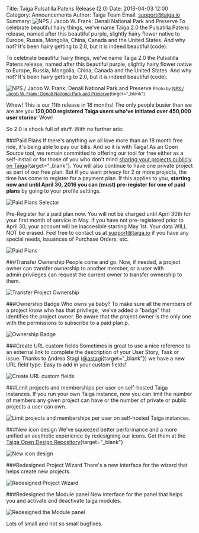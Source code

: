 Title: Taiga Pulsatilla Patens Release (2.0)
Date: 2016-04-03 12:00
Category: Announcements
Author: Taiga Team
Email: support@taiga.io
Summary: ![NPS / Jacob W. Frank: Denali National Park and Preserve]({filename}/images/2016-03-31_changelog200/pulsatilla_patens.jpg) To celebrate beautiful hairy things, we've name Taiga 2.0 the Pulsatilla Patens release, named after this beautiful purple, slightly hairy flower native to Europe, Russia, Mongolia, China, Canada and the United States. And why not? It's been hairy getting to 2.0, but it is indeed beautiful (code).

To celebrate beautiful hairy things, we've name Taiga 2.0 the Pulsatilla Patens release, named after this beautiful purple, slightly hairy flower native to Europe, Russia, Mongolia, China, Canada and the United States. And why not? It's been hairy getting to 2.0, but it is indeed beautiful (code).

![NPS / Jacob W. Frank: Denali National Park and Preserve]({filename}/images/2016-03-31_changelog200/pulsatilla_patens.jpg)
<small>Photo by [NPS / Jacob W. Frank: Denali National Park and Preserve](http://www.flickr.com/people/57557144@N06){target="_blank"}</small>

Whew! This is our 11th release in 18 months! The only people busier than we are are you **120,000 registered Taiga users who've initiated over 450,000 user stories**! Wow!

So 2.0 is chock full of stuff. With no further ado:

###Paid Plans
If there's anything we all love more than an 18 month free ride, it's being able to pay our bills. And so it is with Taiga! As an Open Source tool, we remain committed to offering our tool for free either as a self-install or for those of you who don't mind [sharing your projects publicly on Taiga](https://tree.taiga.io/discover){target="_blank"}. You will also continue to have one private project as part of our free plan. But if you want privacy for 2 or more projects, the time has come to register for a payment plan. If this applies to you, **starting now and until April 30, 2016 you can (must) pre-register for one of paid plans** by going to your profile settings.

![Paid Plans Selector]({filename}/images/2016-03-31_changelog200/paid_plans_selector.png)

Pre-Register for a paid plan now. You will not be charged until April 30th for your first month of service in May. If you have not pre-registered prior to April 30, your account will be inaccesible starting May 1st. Your data WILL NOT be erased. Feel free to contact us at [support@taiga.io](support@taiga.io) if you have any special needs, issuances of Purchase Orders, etc.

![Paid Plans]({filename}/images/2016-03-31_changelog200/paid_plans.png)

###Transfer Ownership
People come and go. Now, if needed, a project owner can transfer ownership to another member, or a user with admin privileges can request the current owner to transfer ownership to them.

![Transfer Project Ownership]({filename}/images/2016-03-31_changelog200/transfer.jpg)

###Ownership Badge
Who owns ya baby? To make sure all the members of a project know who has that privilege,  we've added a "badge" that identifies the project owner. Be aware that the project owner is the only one with the permissions to subscribe to a paid plan.p.

![Ownership Badge]({filename}/images/2016-03-31_changelog200/owner.jpg)

###Create URL custom fields
Sometimes is great to use a nice reference to an external link to complete the description of your User Story, Task or issue. Thanks to Δndrea Stagi ([@astagi](https://github.com/astagi){target="_blank"}) we have a new URL field type. Easy to add in your custom fields!

![Create URL custom fields]({filename}/images/2016-03-31_changelog200/custom_field.png)

###Limit projects and memberships per user on self-hosted Taiga instances.
If you run your own Taiga instance, now you can limit the number of members any given project can have or the number of private or public projects a user can own.

![Limit projects and memberships per user on self-hosted Taiga instances.]({filename}/images/2016-03-31_changelog200/limits.jpg)

###New icon design
We've squeezed better performance and a more unified an aesthetic experience by redesigning our icons. Get them at the [Taiga Open Design Repository](https://github.com/taigaio/taiga-design/tree/master/icons){target="_blank"}

![New icon design]({filename}/images/2016-03-31_changelog200/icons.jpg)

###Redesigned Project Wizard
There's a new interface for the wizard that helps create new projects.

![Redesigned Project Wizard]({filename}/images/2016-03-31_changelog200/create.jpg)

###Redesigned the Module panel
New interface for the panel that helps you and activate and deactivate taiga modules.

![Redesigned the Module panel]({filename}/images/2016-03-31_changelog200/modules.jpg)

Lots of small and not so small bugfixes.
